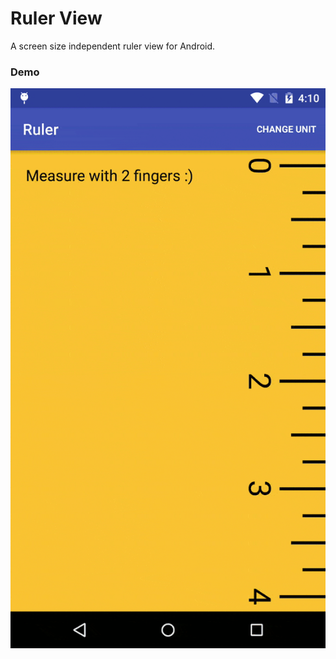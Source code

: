 Ruler View
===

A screen size independent ruler view for Android.

### Demo
![DEMO](demo/rulerDemo.gif)
